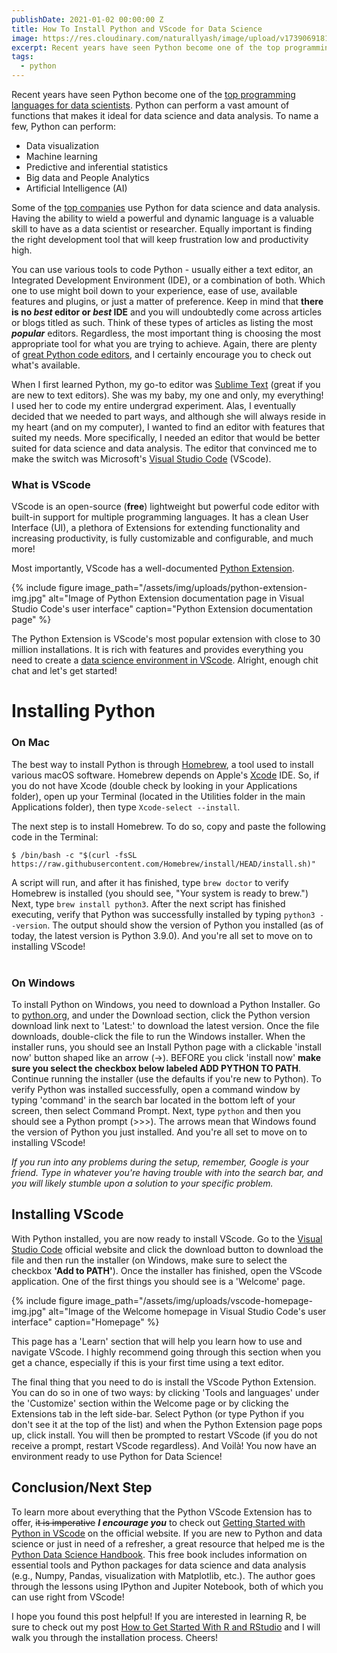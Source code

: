 ```yaml
---
publishDate: 2021-01-02 00:00:00 Z
title: How To Install Python and VScode for Data Science
image: https://res.cloudinary.com/naturallyash/image/upload/v1739069181/my%20website/python-vscode-img_h1aulz.jpg
excerpt: Recent years have seen Python become one of the top programming languages for data scientists. Python can perform a vast amount of functions that makes it ideal for data science and data analysis.
tags: 
  - python
---
```


Recent years have seen Python become one of the [top programming languages for data scientists](https://towardsdatascience.com/top-programming-languages-for-data-science-in-2020-3425d756e2a7). Python can perform a vast amount of functions that makes it ideal for data science and data analysis. To name a few, Python can perform: 

- Data visualization
- Machine learning
- Predictive and inferential statistics
- Big data and People Analytics
- Artificial Intelligence (AI)
 
Some of the [top companies](https://realpython.com/world-class-companies-using-python/) use Python for data science and data analysis. Having the ability to wield a powerful and dynamic language is a valuable skill to have as a data scientist or researcher. Equally important is finding the right development tool that will keep frustration low and productivity high.  

You can use various tools to code Python - usually either a text editor, an Integrated Development Environment (IDE), or a combination of both. Which one to use might boil down to your experience, ease of use, available features and plugins, or just a matter of preference. Keep in mind that **there is no *best* editor or *best* IDE** and you will undoubtedly come across articles or blogs titled as such. Think of these types of articles as listing the most ***popular*** editors. Regardless, the most important thing is choosing the most appropriate tool for what you are trying to achieve. Again, there are plenty of [great Python code editors](https://realpython.com/python-ides-code-editors-guide/), and I certainly encourage you to check out what's available.  

When I first learned Python, my go-to editor was [Sublime Text](https://www.sublimetext.com/) (great if you are new to text editors). She was my baby, my one and only, my everything! I used her to code my entire undergrad experiment. Alas, I eventually decided that we needed to part ways, and although she will always reside in my heart (and on my computer), I wanted to find an editor with features that suited my needs. More specifically, I needed an editor that would be better suited for data science and data analysis. The editor that convinced me to make the switch was Microsoft's [Visual Studio Code](https://code.visualstudio.com/) (VScode). 

### **What is VScode**
VScode is an open-source (**free**) lightweight but powerful code editor with built-in support for multiple programming languages. It has a clean User Interface (UI), a plethora of Extensions for extending functionality and increasing productivity, is fully customizable and configurable, and much more! 

Most importantly, VScode has a well-documented [Python Extension](https://marketplace.visualstudio.com/items?itemName=ms-python.python).

{% include figure image_path="/assets/img/uploads/python-extension-img.jpg" alt="Image of Python Extension documentation page in Visual Studio Code's user interface" caption="Python Extension documentation page" %}

The Python Extension is VScode's most popular extension with close to 30 million installations. It is rich with features and provides everything you need to create a [data science environment in VScode](https://code.visualstudio.com/docs/python/data-science-tutorial). Alright, enough chit chat and let's get started!


# Installing Python 

### **On Mac**
The best way to install Python is through [Homebrew](https://docs.brew.sh/Homebrew-and-Python), a tool used to install various macOS software. Homebrew depends on Apple's [Xcode](https://developer.apple.com/xcode/) IDE. So, if you do not have Xcode (double check by looking in your Applications folder), open up your Terminal (located in the Utilities folder in the main Applications folder), then type  `Xcode-select --install`.

The next step is to install Homebrew. To do so, copy and paste the following code in the Terminal:  

`$ /bin/bash -c "$(curl -fsSL https://raw.githubusercontent.com/Homebrew/install/HEAD/install.sh)"`  

A script will run, and after it has finished, type `brew doctor` to verify Homebrew is installed (you should see, "Your system is ready to brew.") Next, type `brew install python3`. After the next script has finished executing, verify that Python was successfully installed by typing `python3 --version`. The output should show the version of Python you installed (as of today, the latest version is Python 3.9.0). And you're all set to move on to installing VScode!
<br><br>

### **On Windows**
To install Python on Windows, you need to download a Python Installer. Go to [python.org](www.python.org), and under the Download section, click the Python version download link next to 'Latest:' to download the latest version. Once the file downloads, double-click the file to run the Windows installer. When the installer runs, you should see an Install Python page with a clickable 'install now' button shaped like an arrow (->). BEFORE you click 'install now' **make sure you select the checkbox below labeled ADD PYTHON TO PATH**. Continue running the installer (use the defaults if you're new to Python). To verify Python was installed successfully, open a command window by typing 'command' in the search bar located in the bottom left of your screen, then select Command Prompt. Next, type `python` and then you should see a Python prompt (\>>>). The arrows mean that Windows found the version of Python you just installed. And you're all set to move on to installing VScode!

*If you run into any problems during the setup, remember, Google is your friend. Type in whatever you're having trouble with into the search bar, and you will likely stumble upon a solution to your specific problem.*

## **Installing VScode**
With Python installed, you are now ready to install VScode. Go to the [Visual Studio Code](https://code.visualstudio.com/) official website and click the download button to download the file and then run the installer (on Windows, make sure to select the checkbox **'Add to PATH'**). Once the installer has finished, open the VScode application. One of the first things you should see is a 'Welcome' page. 

{% include figure image_path="/assets/img/uploads/vscode-homepage-img.jpg" alt="Image of the Welcome homepage in Visual Studio Code's user interface" caption="Homepage" %}

This page has a 'Learn' section that will help you learn how to use and navigate VScode. I highly recommend going through this section when you get a chance, especially if this is your first time using a text editor.

The final thing that you need to do is install the VScode Python Extension. You can do so in one of two ways: by clicking 'Tools and languages' under the 'Customize' section within the Welcome page or by clicking the Extensions tab in the left side-bar. Select Python (or type Python if you don't see it at the top of the list) and when the Python Extension page pops up, click install. You will then be prompted to restart VScode (if you do not receive a prompt, restart VScode regardless). And Voilà! You now have an environment ready to use Python for Data Science!


## **Conclusion/Next Step**
To learn more about everything that the Python VScode Extension has to offer, ~~it is imperative~~ ***I encourage you*** to check out [Getting Started with Python in VScode](https://code.visualstudio.com/docs/python/python-tutorial) on the official website. 
If you are new to Python and data science or just in need of a refresher, a great resource that helped me is the [Python Data Science Handbook](https://jakevdp.github.io/PythonDataScienceHandbook/). This free book includes information on essential tools and Python packages for data science and data analysis (e.g., Numpy, Pandas, visualization with Matplotlib, etc.). The author goes through the lessons using IPython and Jupiter Notebook, both of which you can use right from VScode!

I hope you found this post helpful! If you are interested in learning R, be sure to check out my post [How to Get Started With R and RStudio](2020-11-24-how-to-get-started-with-r-and-rstudio) and I will walk you through the installation process. Cheers!
